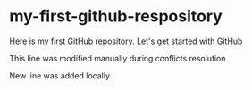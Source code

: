 # my-first-github-respository
Here is my first GitHub repository. Let's get started with GitHub

This line was modified manually during conflicts resolution

New line was added locally
